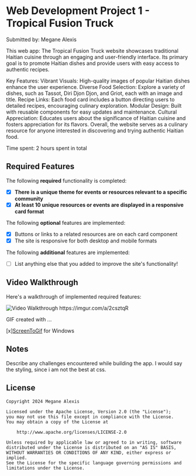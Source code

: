 # Web Development Project 1 - Tropical Fusion Truck

Submitted by: Megane Alexis

This web app: The Tropical Fusion Truck website showcases traditional Haitian cuisine through an engaging and user-friendly interface. Its primary goal is to promote Haitian dishes and provide users with easy access to authentic recipes.

Key Features:
Vibrant Visuals: High-quality images of popular Haitian dishes enhance the user experience.
Diverse Food Selection: Explore a variety of dishes, such as Tassot, Diri Djon Djon, and Griot, each with an image and title.
Recipe Links: Each food card includes a button directing users to detailed recipes, encouraging culinary exploration.
Modular Design: Built with reusable components for easy updates and maintenance.
Cultural Appreciation: Educates users about the significance of Haitian cuisine and fosters appreciation for its flavors.
Overall, the website serves as a culinary resource for anyone interested in discovering and trying authentic Haitian food.

Time spent: 2 hours spent in total

## Required Features

The following **required** functionality is completed:

- [x] **There is a unique theme for events or resources relevant to a specific community**
- [x] **At least 10 unique resources or events are displayed in a responsive card format**

The following **optional** features are implemented:

- [x] Buttons or links to a related resources are on each card component
- [x] The site is responsive for both desktop and mobile formats

The following **additional** features are implemented:

* [ ] List anything else that you added to improve the site's functionality!

## Video Walkthrough

Here's a walkthrough of implemented required features:

<img src='https://imgur.com/a/2csztqR' title='Video Walkthrough' width='' alt='Video Walkthrough' />
https://imgur.com/a/2csztqR

<!-- Replace this with whatever GIF tool you used! -->
GIF created with ...  
<!-- Recommended tools:
[Kap](https://getkap.co/) for macOS
[peek](https://github.com/phw/peek) for Linux. -->
[x][ScreenToGif](https://www.screentogif.com/) for Windows

## Notes

Describe any challenges encountered while building the app.
I would say the styling, since i am not the best at css.

## License

    Copyright 2024 Megane Alexis

    Licensed under the Apache License, Version 2.0 (the "License");
    you may not use this file except in compliance with the License.
    You may obtain a copy of the License at

        http://www.apache.org/licenses/LICENSE-2.0

    Unless required by applicable law or agreed to in writing, software
    distributed under the License is distributed on an "AS IS" BASIS,
    WITHOUT WARRANTIES OR CONDITIONS OF ANY KIND, either express or implied.
    See the License for the specific language governing permissions and
    limitations under the License.